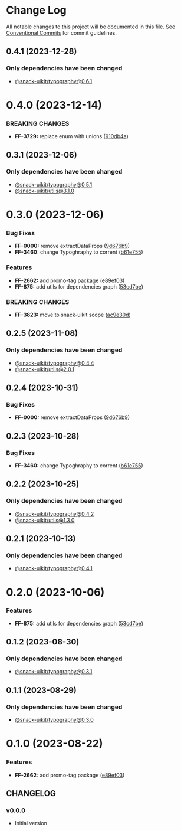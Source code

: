 # Change Log

All notable changes to this project will be documented in this file.
See [Conventional Commits](https://conventionalcommits.org) for commit guidelines.

## 0.4.1 (2023-12-28)

### Only dependencies have been changed
* [@snack-uikit/typography@0.6.1](https://github.com/cloud-ru-tech/snack-uikit/blob/master/packages/typography/CHANGELOG.md)





# 0.4.0 (2023-12-14)


### BREAKING CHANGES


* **FF-3729:** replace enum with unions ([910db4a](https://github.com/cloud-ru-tech/snack-uikit/commit/910db4aa8231ccbc58e538e5c5c1f461b1dec275))




## 0.3.1 (2023-12-06)

### Only dependencies have been changed
* [@snack-uikit/typography@0.5.1](https://git.sbercloud.tech/sbercloud-ui/tokens-design-system/snack-uikit/-/blob/master/packages/typography/CHANGELOG.md)
* [@snack-uikit/utils@3.1.0](https://git.sbercloud.tech/sbercloud-ui/tokens-design-system/snack-uikit/-/blob/master/packages/utils/CHANGELOG.md)





# 0.3.0 (2023-12-06)


### Bug Fixes

* **FF-0000:** remove extractDataProps ([9d676b9](https://github.com/cloud-ru-tech/snack-uikit/commit/9d676b9df214167bfd1b7ce9f1590891ca62f9a3))
* **FF-3460:** change Typoghraphy to corrent ([b61e755](https://github.com/cloud-ru-tech/snack-uikit/commit/b61e755d78317c75c134e7c297c3c7b9fbc7fe5d))


### Features

* **FF-2662:** add promo-tag package ([e89ef03](https://github.com/cloud-ru-tech/snack-uikit/commit/e89ef0305172543630d53fb4da4db98151eac9af))
* **FF-875:** add utils for dependencies graph ([53cd7be](https://github.com/cloud-ru-tech/snack-uikit/commit/53cd7be638f01e573cb52b2417a39f4df4f6089b))


### BREAKING CHANGES


* **FF-3823:** move to snack-uikit scope ([ac9e30d](https://github.com/cloud-ru-tech/snack-uikit/commit/ac9e30d574d529b2bf4f5184b70c511c981a6032))




## 0.2.5 (2023-11-08)

### Only dependencies have been changed
* [@snack-uikit/typography@0.4.4](https://github.com/cloud-ru-tech/snack-uikit/blob/master/packages/typography/CHANGELOG.md)
* [@snack-uikit/utils@2.0.1](https://github.com/cloud-ru-tech/snack-uikit/blob/master/packages/utils/CHANGELOG.md)





## 0.2.4 (2023-10-31)


### Bug Fixes

* **FF-0000:** remove extractDataProps ([9d676b9](https://github.com/cloud-ru-tech/snack-uikit/commit/9d676b9df214167bfd1b7ce9f1590891ca62f9a3))





## 0.2.3 (2023-10-28)


### Bug Fixes

* **FF-3460:** change Typoghraphy to corrent ([b61e755](https://github.com/cloud-ru-tech/snack-uikit/commit/b61e755d78317c75c134e7c297c3c7b9fbc7fe5d))





## 0.2.2 (2023-10-25)

### Only dependencies have been changed
* [@snack-uikit/typography@0.4.2](https://github.com/cloud-ru-tech/snack-uikit/blob/master/packages/typography/CHANGELOG.md)
* [@snack-uikit/utils@1.3.0](https://github.com/cloud-ru-tech/snack-uikit/blob/master/packages/utils/CHANGELOG.md)





## 0.2.1 (2023-10-13)

### Only dependencies have been changed
* [@snack-uikit/typography@0.4.1](https://github.com/cloud-ru-tech/snack-uikit/blob/master/packages/typography/CHANGELOG.md)





# 0.2.0 (2023-10-06)


### Features

* **FF-875:** add utils for dependencies graph ([53cd7be](https://github.com/cloud-ru-tech/snack-uikit/commit/53cd7be638f01e573cb52b2417a39f4df4f6089b))





## 0.1.2 (2023-08-30)

### Only dependencies have been changed
* [@snack-uikit/typography@0.3.1](https://github.com/cloud-ru-tech/snack-uikit/blob/master/packages/typography/CHANGELOG.md)





## 0.1.1 (2023-08-29)

### Only dependencies have been changed
* [@snack-uikit/typography@0.3.0](https://github.com/cloud-ru-tech/snack-uikit/blob/master/packages/typography/CHANGELOG.md)





# 0.1.0 (2023-08-22)


### Features

* **FF-2662:** add promo-tag package ([e89ef03](https://github.com/cloud-ru-tech/snack-uikit/commit/e89ef0305172543630d53fb4da4db98151eac9af))





## CHANGELOG

### v0.0.0

- Initial version
